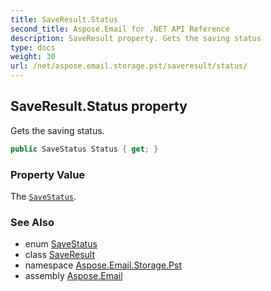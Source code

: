 ```yaml
---
title: SaveResult.Status
second_title: Aspose.Email for .NET API Reference
description: SaveResult property. Gets the saving status
type: docs
weight: 30
url: /net/aspose.email.storage.pst/saveresult/status/
---
```

## SaveResult.Status property

Gets the saving status.

```csharp
public SaveStatus Status { get; }
```

### Property Value

The [`SaveStatus`](../../savestatus/).

### See Also

* enum [SaveStatus](../../savestatus/)
* class [SaveResult](../)
* namespace [Aspose.Email.Storage.Pst](../../saveresult/)
* assembly [Aspose.Email](../../../)


